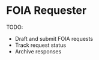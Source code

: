 # FOIA Requester

TODO:
- Draft and submit FOIA requests
- Track request status
- Archive responses
